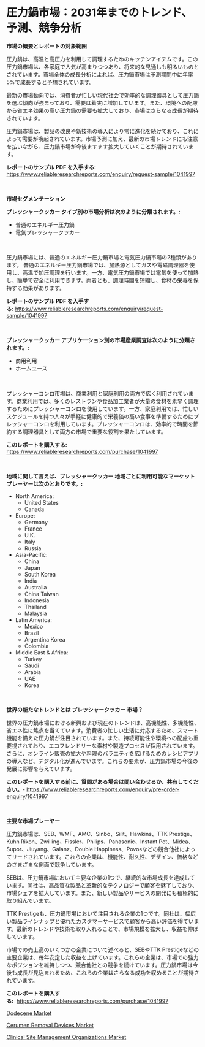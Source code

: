 <p><h1>圧力鍋市場：2031年までのトレンド、予測、競争分析</h1></p><p><strong>市場の概要とレポートの対象範囲</strong></p>
<p><p>圧力鍋は、高温と高圧力を利用して調理するためのキッチンアイテムです。この圧力鍋市場は、各家庭で人気が高まりつつあり、将来的な見通しも明るいものとされています。市場全体の成長分析によれば、圧力鍋市場は予測期間中に年率5%で成長すると予想されています。</p><p>最新の市場動向では、消費者が忙しい現代社会で効率的な調理器具として圧力鍋を選ぶ傾向が強まっており、需要は着実に増加しています。また、環境への配慮から省エネ効果の高い圧力鍋の需要も拡大しており、市場はさらなる成長が期待されています。</p><p>圧力鍋市場は、製品の改良や新技術の導入により常に進化を続けており、これによって需要が喚起されています。市場予測に加え、最新の市場トレンドにも注意を払いながら、圧力鍋市場が今後ますます拡大していくことが期待されています。</p></p>
<p><strong>レポートのサンプル PDF を入手する:</strong> <a href="https://www.reliableresearchreports.com/enquiry/request-sample/1041997">https://www.reliableresearchreports.com/enquiry/request-sample/1041997</a></p>
<p>&nbsp;</p>
<p><strong>市場セグメンテーション</strong></p>
<p><strong>プレッシャークッカー タイプ別の市場分析は次のように分類されます。:</strong></p>
<p><ul><li>普通のエネルギー圧力鍋</li><li>電気プレッシャークッカー</li></ul></p>
<p>&nbsp;</p>
<p><p>圧力鍋市場には、普通のエネルギー圧力鍋市場と電気圧力鍋市場の2種類があります。 普通のエネルギー圧力鍋市場では、加熱源としてガスや電磁調理器を使用し、高温で加圧調理を行います。一方、電気圧力鍋市場では電気を使って加熱し、簡単で安全に利用できます。両者とも、調理時間を短縮し、食材の栄養を保持する効果があります。</p></p>
<p><strong>レポートのサンプル PDF を入手する:</strong>&nbsp;<a href="https://www.reliableresearchreports.com/enquiry/request-sample/1041997">https://www.reliableresearchreports.com/enquiry/request-sample/1041997</a></p>
<p>&nbsp;</p>
<p><strong> プレッシャークッカー アプリケーション別の市場産業調査は次のように分類されます。:</strong></p>
<p><ul><li>商用利用</li><li>ホームユース</li></ul></p>
<p>&nbsp;</p>
<p><p>プレッシャーコンロ市場は、商業利用と家庭利用の両方で広く利用されています。商業利用では、多くのレストランや食品加工業者が大量の食材を素早く調理するためにプレッシャーコンロを使用しています。一方、家庭利用では、忙しいスケジュールを持つ人々が手軽に健康的で栄養価の高い食事を準備するためにプレッシャーコンロを利用しています。プレッシャーコンロは、効率的で時間を節約する調理器具として両方の市場で重要な役割を果たしています。</p></p>
<p><strong>このレポートを購入する:</strong>&nbsp; <a href="https://www.reliableresearchreports.com/purchase/1041997">https://www.reliableresearchreports.com/purchase/1041997</a></p>
<p>&nbsp;</p>
<p><strong>地域に関して言えば、プレッシャークッカー 地域ごとに利用可能なマーケットプレーヤーは次のとおりです。:</strong></p>
<p><ul>
    <li>
        North America:
        <ul>
            <li>United States</li>
            <li>Canada</li>
        </ul>
    </li>
    <li>
        Europe:
        <ul>
            <li>Germany</li>
            <li>France</li>
            <li>U.K.</li>
            <li>Italy</li>
            <li>Russia</li>
        </ul>
    </li>
    <li>
        Asia-Pacific:
        <ul>
            <li>China</li>
            <li>Japan</li>
            <li>South Korea</li>
            <li>India</li>
            <li>Australia</li>
            <li>China Taiwan</li>
            <li>Indonesia</li>
            <li>Thailand</li>
            <li>Malaysia</li>
        </ul>
    </li>
    <li>
        Latin America:
        <ul>
            <li>Mexico</li>
            <li>Brazil</li>
            <li>Argentina Korea</li>
            <li>Colombia</li>
        </ul>
    </li>
    <li>
        Middle East & Africa:
        <ul>
            <li>Turkey</li>
            <li>Saudi</li>
            <li>Arabia</li>
            <li>UAE</li>
            <li>Korea</li>
        </ul>
    </li>
    </ul></p>
<p>&nbsp;</p>
<p><strong>世界の新たなトレンドとは プレッシャークッカー 市場？</strong></p>
<p><p>世界の圧力鍋市場における新興および現在のトレンドは、高機能性、多機能性、省エネ性に焦点を当てています。消費者の忙しい生活に対応するため、スマート機能を備えた圧力鍋が注目されています。また、持続可能性や環境への配慮も重要視されており、エコフレンドリーな素材や製造プロセスが採用されています。さらに、オンライン販売の拡大や料理のバラエティを広げるためのレシピアプリの導入など、デジタル化が進んでいます。これらの要素が、圧力鍋市場の今後の発展に影響を与えています。</p></p>
<p><strong>このレポートを購入する前に、質問がある場合は問い合わせるか、共有してください。</strong>- <a href="https://www.reliableresearchreports.com/enquiry/pre-order-enquiry/1041997">https://www.reliableresearchreports.com/enquiry/pre-order-enquiry/1041997</a></p>
<p>&nbsp;</p>
<p><strong>主要な市場プレーヤー</strong></p>
<p><p>圧力鍋市場は、SEB、WMF、AMC、Sinbo、Silit、Hawkins、TTK Prestige、Kuhn Rikon、Zwilling、Fissler、Philips、Panasonic、Instant Pot、Midea、Supor、Jiuyang、Galanz、Double Happiness、Povosなどの競合他社によってリードされています。これらの企業は、機能性、耐久性、デザイン、価格などのさまざまな側面で競争しています。 </p><p>SEBは、圧力鍋市場において主要な企業の1つで、継続的な市場成長を達成しています。同社は、高品質な製品と革新的なテクノロジーで顧客を魅了しており、市場シェアを拡大しています。また、新しい製品やサービスの開発にも積極的に取り組んでいます。</p><p>TTK Prestigeも、圧力鍋市場において注目される企業の1つです。同社は、幅広い製品ラインナップと優れたカスタマーサービスで顧客から高い評価を得ています。最新のトレンドや技術を取り入れることで、市場規模を拡大し、収益を伸ばしています。</p><p>市場での売上高のいくつかの企業について述べると、SEBやTTK Prestigeなどの主要企業は、毎年安定した収益を上げています。これらの企業は、市場での強力なポジションを維持しつつ、競合他社との競争を続けています。圧力鍋市場は今後も成長が見込まれるため、これらの企業はさらなる成功を収めることが期待されています。</p></p>
<p><strong>このレポートを購入する:</strong>&nbsp;&nbsp;<a href="https://www.reliableresearchreports.com/purchase/1041997">https://www.reliableresearchreports.com/purchase/1041997</a></p>
<p><p><a href="https://github.com/Sarissaschmalingtr6fz2739/Market-Research-Report-List-1/blob/main/dodecene-market.md">Dodecene Market</a></p><p><a href="https://view.publitas.com/reportprime-1/cerumen-removal-devices-market-size-share-trends-analysis-report-by-application-regional-outlook-competitive-strategies-and-segment-forecasts-2023-2030/">Cerumen Removal Devices Market</a></p><p><a href="https://view.publitas.com/reportprime-1/clinical-site-management-organizations-market-research-report-forecasted-for-period-from-2023-2030-by-market-type-market-application-and-region/">Clinical Site Management Organizations Market</a></p></p>